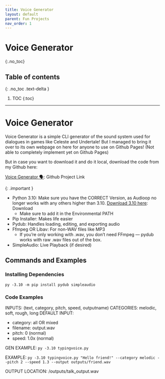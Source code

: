 ```yaml
---
title: Voice Generator
layout: default
parent: Fun Projects
nav_order: 1
---
```


# Voice Generator
{:.no_toc}

## Table of contents
{: .no_toc .text-delta }

1. TOC
{:toc}

---

# Voice Generator
Voice Generator is a simple CLI generator of the sound system used for dialogues in games like Celeste and Undertale! But I managed to bring it over to its own webpage on here for anyone to use on Github Pages! (Not able to completely implement yet on Github Pages)

But in case you want to download it and do it local, download the code from my Github here:

[Voice Generator 🗣️](https://github.com/BellaIngenue/Voice-Generator): Github Project Link

{: .important }

- Python 3.10: Make sure you have the CORRECT Version, as Audioop no longer works with any others higher than 3.10.
[Download 3.10 here](https://www.python.org/downloads/release/python-3100/): Download
  - Make sure to add it in the Environmental PATH
- Pip Installer: Makes life easier
- Pydub: Handles loading, editing, and exporting audio
- Ffmpeg OR Libav: For non-WAV files like MP3
  - If you’re only working with .wav, you don’t need FFmpeg — pydub works with raw .wav files out of the box.
- SimpleAudio: Live Playback (if desired)

## Commands and Examples

### Installing Dependencies
``py -3.10 -m pip install pydub simpleaudio``

### Code Examples
INPUTS: (text, category, pitch, speed, outputname)
CATEGORIES: melodic, soft, rough, long
DEFAULT INPUT:

- category: all OR mixed
- filename: output.wav
- pitch: 0 (normal)
- speed: 1.0x (normal)

GEN EXAMPLE: ``py -3.10 typingvoice.py``

EXAMPLE: ``py -3.10 typingvoice.py "Hello friend!" --category melodic --pitch 2 --speed 1.3 --output outputs/friend.wav``

OUTPUT LOCATION: /outputs/talk_output.wav
